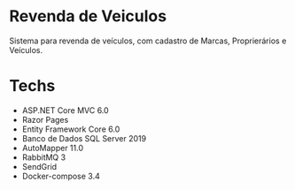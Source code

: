 # Revenda de Veiculos
Sistema para revenda de veículos, com cadastro de Marcas, Proprierários e Veículos.

# Techs
* ASP.NET Core MVC 6.0
* Razor Pages
* Entity Framework Core 6.0
* Banco de Dados SQL Server 2019
* AutoMapper 11.0
* RabbitMQ 3
* SendGrid
* Docker-compose 3.4
